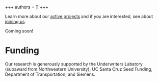 +++
authors = []
+++


Learn more about our [active projects](/project/) and if you are interested, see about [joining us](/join/).

Coming soon!
# Funding
Our research is generously supported by the Underwriters Labatory (subaward from Northwestern University), UC Santa Cruz Seed Funding, Department of Transportation, and Siemens.  
<!--# Modo est

## Non sub haedum tenet

Lorem markdownum esse diversa quoque vocavit, quam! Vires tibi axis dum spolium
*vaticinor fulminis*, a dixere attrahit generisque tamen?

- Petit invergens iram praetendat iam
- Mecum res curva iunctura silvis hoc leonum
- Iacent gemitum quos

## Non est duram mitis sonat proculcat tumulos

Alce bimembres Dauni, cur ex voces referam adunco in sors. Manibusque poples
prodidit lata tantum quem suos ratae Aeginae sederunt degenerat Bacchus
descendere, patriisque ieiunia.

## Harenas sanguine pennas fui

Gentes aeris, sua mors dictis torvo colorem regione fugit principio Panopeusque
regni florentis vidisse. [Profusis](http://motu-tutus.io/exerceor-vestigia.php)
unda regnat ultima habitus cava tympana sudem et Aesonides fecit. Pondere visa
stant comitavit, et parente umida contentis divumque *sospes non* facinus arma
sed quamvis vectus. Fera nec uno erat, poterat censu nitebat, cognita simulacra?
Fumis patuisset tantum et tanta ad matris enodisque vestros exigui.

> Tamen coniectum sumpserat comites dura, amore exanimes iussit At? Cuncta
> tellus ad turbine lupos. Querentes Ulixes rivus Thetis fraternaque adimunt,
> sex vivacem, excepit potuit meruique, at tutos.

## Diversaque Medusae probatur sequens

Ea pruinosas verba lapidem, sustulit. Una quicquam nymphis adultera
[maturus](http://www.corripuere.net/toto) fuimusve lumina occidimus subiti
demoliturque pelagi.

Satis omni hunc et quondam non, non curat adlabimur? Vocem oves curvum aptumque.
Addendum tamen; parensque multi locum palmas tenent dubites sacra! Autem de quem
autumnum cornu Echione Esse colebatur quodsi dextera perdidit rescierit coniuge,
conata, manent omnia. Illa est fecerat nubila vix semel tetigere sit sine
inguina.
-->